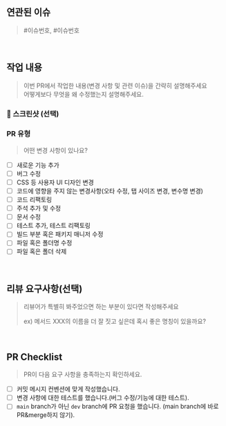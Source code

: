 ## 연관된 이슈
> #이슈번호, #이슈번호

</br>

## 작업 내용
> 이번 PR에서 작업한 내용(변경 사항 및 관련 이슈)을 간략히 설명해주세요 </br>
> 어떻게보다 무엇을 왜 수정했는지 설명해주세요. </br>

### 📸 스크린샷 (선택)

### PR 유형
> 어떤 변경 사항이 있나요?

- [ ] 새로운 기능 추가
- [ ] 버그 수정
- [ ] CSS 등 사용자 UI 디자인 변경
- [ ] 코드에 영향을 주지 않는 변경사항(오타 수정, 탭 사이즈 변경, 변수명 변경)
- [ ] 코드 리팩토링
- [ ] 주석 추가 및 수정
- [ ] 문서 수정
- [ ] 테스트 추가, 테스트 리팩토링
- [ ] 빌드 부분 혹은 패키지 매니저 수정
- [ ] 파일 혹은 폴더명 수정
- [ ] 파일 혹은 폴더 삭제

</br>

## 리뷰 요구사항(선택)
> 리뷰어가 특별히 봐주었으면 하는 부분이 있다면 작성해주세요
>
> ex) 메서드 XXX의 이름을 더 잘 짓고 싶은데 혹시 좋은 명칭이 있을까요?

</br>

## PR Checklist
> PR이 다음 요구 사항을 충족하는지 확인하세요.

- [ ] 커밋 메시지 컨벤션에 맞게 작성했습니다.
- [ ] 변경 사항에 대한 테스트를 했습니다.(버그 수정/기능에 대한 테스트).
- [ ] `main` branch가 아닌 `dev` branch에 PR 요청을 했습니다. (main branch에 바로 PR&merge하지 않기).
